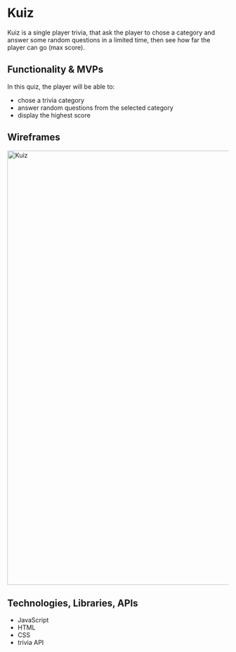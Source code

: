 # Kuiz

Kuiz is a single player trivia, that ask the player to chose a category and answer some random questions in a limited time, then see how far the player can go (max score).

## Functionality & MVPs

In this quiz, the player will be able to:
* chose a trivia category
* answer random questions from the selected category
* display the highest score 

## Wireframes

<img width="987" alt="Kuiz" src="https://user-images.githubusercontent.com/92707180/155824675-cb1e6da2-3ce5-49eb-9313-075692a7c8a6.png">


## Technologies, Libraries, APIs
* JavaScript
* HTML
* CSS
* trivia API
